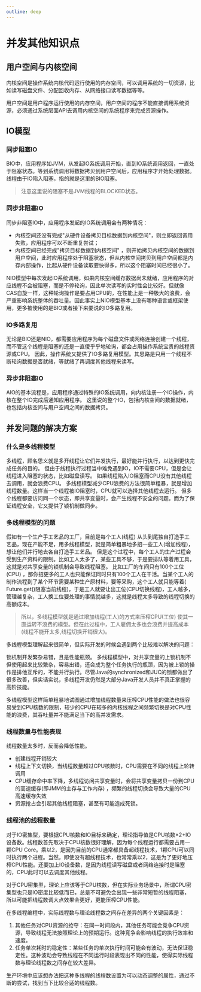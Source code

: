 ```yaml
---
outline: deep
---
```


# 并发其他知识点

## 用户空间与内核空间

内核空间是操作系统内核代码运行使用的内存空间，可以调用系统的一切资源，比如读写磁盘文件、分配回收内存、从网络接口读写数据等等。

用户空间是用户程序运行使用的内存空间，用户空间的程序不能直接调用系统资源，必须通过系统层面API去调用内核空间的系统程序来完成资源操作。

## IO模型

### 同步阻塞IO

BIO中，应用程序如JVM，从发起IO系统调用开始，直到IO系统调用返回，一直处于阻塞状态。等到系统调用将数据拷贝到用户空间后，应用程序才开始处理数据。
线程由于IO陷入阻塞，指的就是这里的BIO阻塞。

> 注意这里说的阻塞不是JVM线程的BLOCKED状态。

### 同步非阻塞IO

同步非阻塞IO中，应用程序发起的IO系统调用会有两种情况：

- 内核空间还没有完成"从硬件设备拷贝目标数据到内核空间"，则立即返回调用失败，应用程序可以不断重复尝试；
- 内核空间已经完成"拷贝目标数据到内核空间"
  ，则开始拷贝内核空间的数据到用户空间，此时应用程序处于阻塞状态，但从内核空间拷贝到用户空间都是内存内部操作，比起从硬件设备读取要快得多，所以这个阻塞时间已经很小了。

NIO模型中每次发起IO系统调用，如果内核空间缓存数据尚未就绪，应用程序的对应线程不会被阻塞，而是不停轮询，因此单次读写的实时性会比较好。但就像CAS自旋一样，这种轮询操作是要占用CPU的，在性能上是一种极大的浪费，会严重影响系统整体的吞吐量。因此事实上NIO模型基本上没有哪种语言或框架使用，更多被使用的是BIO或者接下来要说的IO多路复用。

### IO多路复用

无论是BIO还是NIO，都需要应用程序为每个磁盘文件或网络连接创建一个线程，而不管这个线程是阻塞的还是一直傻乎乎地轮询，都会占用操作系统宝贵的线程资源或CPU。
因此，操作系统又提供了IO多路复用模型。其思路是只用一个线程不断轮询数据是否就绪，等就绪了再调度其他线程来读写。

### 异步非阻塞IO

AIO的基本流程是，应用程序通过特殊的IO系统调用，向内核注册一个IO操作，内核在整个IO完成后通知应用程序。
这里说的整个IO，包括内核空间的数据就绪，也包括内核空间与用户空间之间的数据拷贝。

## 并发问题的解决方案

### 什么是多线程模型

多线程，顾名思义就是多开线程让它们并发执行，最好能并行执行，以达到更快完成任务的目的。
但由于线程执行过程当中难免遇到IO，IO不需要CPU，但是会让线程进入阻塞的状态，比如磁盘读写。
如果线程陷入IO阻塞而CPU没有其他线程去调用，就会浪费CPU。
多线程模型减少CPU浪费的方法很简单粗暴，就是增加线程数量。这样当一个线程被IO阻塞时，CPU就可以选择其他线程去运行。
但多个线程都要访问同一个状态，即共享变量时，会产生线程不安全的问题。而为了保证线程安全，它又提供了锁机制做同步。

### 多线程模型的问题

假如有一个生产手工艺品的工厂，目前是每个工人(线程)
从头到尾独自打造手工艺品，现在产能不足，用多线程模型，就是简单粗暴地多招一些工人(增加线程)，想让他们并行地去各自打造手工艺品。
但是这个过程中，每个工人的生产过程会受到生产资料的限制。比如工人太多了，某些工具不够，于是要排队等着用工具，这就是对共享变量的锁机制会导致线程阻塞。
比如工厂的车间只有100个工位(CPU)
，那你招更多的工人也只能保证同时只有100个工人在干活。当某个工人的制作流程到了某个环节需要某种生产原材料，要等采购，这个工人就只能等着(
Future.get()阻塞当前线程)，于是工人就要让出工位(CPU切换线程)，工人越多，管理越复杂，工人换工位要处理的事情就越多，这就是线程太多导致的线程切换的高额成本。

> 所以，多线程模型就是通过增加线程(工人)的方式来压榨CPU(工位)
> 使其一直运转不浪费的模型。但在此过程中，工人雇佣太多也会浪费并提高成本(线程不能开太多,线程切换开销很大)。

多线程模型理解起来很简单，但实际开发的时候会遇到两个比较难以解决的问题：

锁机制开发繁杂易错，且是性能瓶颈。
多线程模型中，对共享变量的上锁机制不但使用起来比较繁杂，容易出错，还会成为整个任务执行的瓶颈，因为被上锁的操作是排他互斥的，不能并行执行。尽管Java的synchronized和JUC的锁都做出了很多改善，但实话实说，多线程开发仍然是大部分Java开发人员并不真正掌握的高阶技能。

多线程模型这样简单粗暴地试图通过增加线程数量来压榨CPU性能的做法也很容易受到CPU核数的限制，较少的CPU在较多的内核线程之间频繁切换是对CPU性能的浪费，其吞吐量并不能满足当下的高并发需求。

### 线程数量与性能表现

线程数量太多时，反而会降低性能。

- 创建线程开销较大
- 线程上下文切换，当线程数量超过CPU核数时，CPU需要在不同的线程上轮转调用
- CPU缓存命中率下降，多线程访问共享变量时，会将共享变量拷贝一份到CPU的高速缓存(即JMM的主存与工作内存)
  ，频繁的线程切换会导致大量的CPU高速缓存失效
- 资源抢占会引起其他线程阻塞，甚至有可能造成死锁。

### 线程池的线程数量

对于IO密集型，要根据CPU核数和IO目标来确定，理论指导值是CPU核数×2+IO设备数。线程数首先取决于CPU核数很好理解，因为每个线程运行都需要占用一颗CPU
Core。乘以2，是因为目前的CPU通常都具备超线程技术，1颗CPU可以同时执行两个进程。当然，即使没有超线程技术，也常常乘以2，这是为了更好地压榨CPU性能。还要加上IO设备数，是因为线程读写磁盘或者网络连接时是阻塞的，CPU此时可以去调度其他线程。

对于CPU密集型，理论上应该等于CPU核数，但在实际业务场景中，所谓CPU密集型也只是IO密度比较低而已，总是不可避免会出现一些非常短暂的线程阻塞，所以可能把线程数调大点效果会更好，更能压榨CPU性能。

在多线程编程中，实际线程数与理论线程数之间存在差异的两个关键因素是：

1. 其他任务对CPU资源的抢夺：在同一时间段内，其他任务可能会竞争CPU资源，导致线程无法按照理论上的预期运行。这种竞争会影响线程的执行效率和速度。
2. 任务单次耗时的稳定性：某些任务的单次执行时间可能会有波动，无法保证稳定性。这种波动会导致线程在不同运行时段表现出不同的性能，使得实际线程数与理论线程数之间存在较大差异。

生产环境中应该想办法把这种多线程的线程数设置为可以动态调整的属性，通过不断的尝试，找到当下比较合适的线程数。
